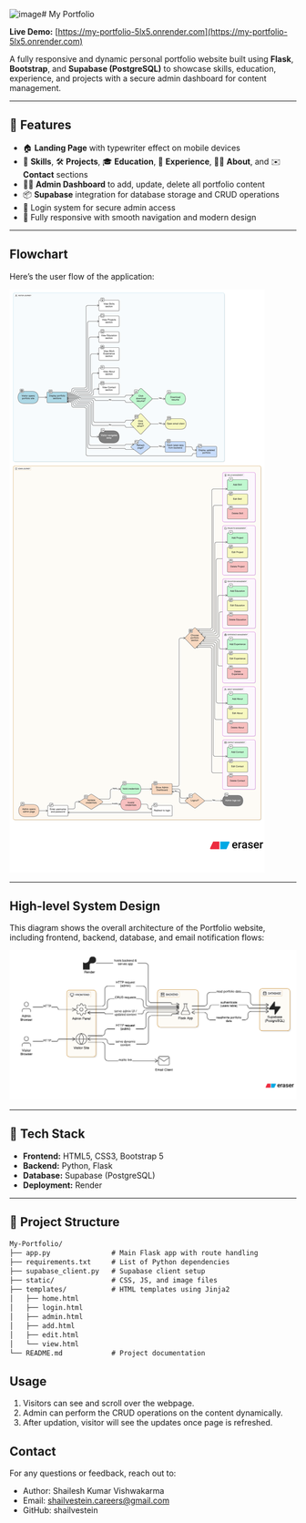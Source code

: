 <img width="512" height="512" alt="image" src="https://github.com/user-attachments/assets/f1cfd46f-cfd0-46c0-9794-3321e918afa8" /># My Portfolio

**Live Demo:** [https://my-portfolio-5lx5.onrender.com](https://my-portfolio-5lx5.onrender.com)

A fully responsive and dynamic personal portfolio website built using **Flask**, **Bootstrap**, and **Supabase (PostgreSQL)** to showcase skills, education, experience, and projects with a secure admin dashboard for content management.

---

## 🚀 Features

- 🏠 **Landing Page** with typewriter effect on mobile devices
- 🧠 **Skills**, 🛠️ **Projects**, 🎓 **Education**, 👔 **Experience**, 🙋‍♂️ **About**, and ✉️ **Contact** sections
- 🧑‍💻 **Admin Dashboard** to add, update, delete all portfolio content
- 📦 **Supabase** integration for database storage and CRUD operations
- 🔐 Login system for secure admin access
- 📱 Fully responsive with smooth navigation and modern design

---

## Flowchart

Here’s the user flow of the application:

![Flowchart](docs/flowchart.svg)

---

## High-level System Design

This diagram shows the overall architecture of the Portfolio website, including frontend, backend, database, and email notification flows:

![High-level System Design](docs/system-design.svg)

---

## 🧰 Tech Stack

- **Frontend:** HTML5, CSS3, Bootstrap 5
- **Backend:** Python, Flask
- **Database:** Supabase (PostgreSQL)
- **Deployment:** Render

---

## 📁 Project Structure
```
My-Portfolio/
├── app.py               # Main Flask app with route handling
├── requirements.txt     # List of Python dependencies
├── supabase_client.py   # Supabase client setup
├── static/              # CSS, JS, and image files
├── templates/           # HTML templates using Jinja2
│   ├── home.html
│   ├── login.html
│   ├── admin.html
│   ├── add.html
│   ├── edit.html
│   └── view.html
└── README.md            # Project documentation

```

## Usage
1. Visitors can see and scroll over the webpage.
2. Admin can perform the CRUD operations on the content dynamically.
3. After updation, visitor will see the updates once page is refreshed.


## Contact
For any questions or feedback, reach out to:
  * Author: Shailesh Kumar Vishwakarma
  * Email: shailvestein.careers@gmail.com
  * GitHub: shailvestein

